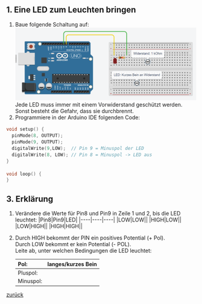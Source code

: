 ## 1. Eine LED zum Leuchten bringen
1. Baue folgende Schaltung auf:  
   ![SchaltungLED](Screenshot_4.png)  
   Jede LED muss immer mit einem Vorwiderstand geschützt werden. Sonst besteht die Gefahr, dass sie durchbrennt.
2. Programmiere in der Arduino IDE folgenden Code:
```C++
void setup() {
  pinMode(8, OUTPUT);
  pinMode(9, OUTPUT);
  digitalWrite(9,LOW);  // Pin 9 = Minuspol der LED
  digitalWrite(8, LOW); // Pin 8 = Minuspol -> LED aus  
}

void loop() {
}
```
## 3. Erklärung
1. Verändere die Werte für Pin8 und Pin9 in Zeile 1 und 2, bis die LED leuchtet:
   |Pin8|Pin9|LED|
   |----|----|----|
   |LOW|LOW||
   |HIGH|LOW||
   |LOW|HIGH||
   |HIGH|HIGH||
2. Durch HIGH bekommt der PIN ein positives Potential (+ Pol).  
     Durch LOW bekommt er kein Potential (- POL).  
   Leite ab, unter welchen Bedingungen die LED leuchtet:  

   |Pol:|langes/kurzes Bein|   
   |-----|-----|
   |Pluspol:||
   |Minuspol:||



       
[zurück](../index.html)